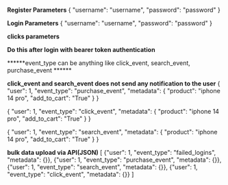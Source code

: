 ******Register Parameters******
{
    "username": "username",
    "password": "password"
}

******Login Parameters******
{
    "username": "username",
    "password": "password"
}

******clicks parameters******

******Do this after login with bearer token authentication******

******event_type can be anything like click_event, search_event, purchase_event ******

******click_event and search_event does not send any notification to the user******
{
    "user": 1,
    "event_type": "purchase_event",
    "metadata": {
        "product": "iphone 14 pro",
        "add_to_cart": "True"
    }
}

{
    "user": 1,
    "event_type": "click_event",
    "metadata": {
        "product": "iphone 14 pro",
        "add_to_cart": "True"
    }
}

{
    "user": 1,
    "event_type": "search_event",
    "metadata": {
        "product": "iphone 14 pro",
        "add_to_cart": "True"
    }
}

******bulk data upload via API(JSON)******
[
    {"user": 1, "event_type": "failed_logins", "metadata": {}},
    {"user": 1, "event_type": "purchase_event", "metadata": {}},
    {"user": 1, "event_type": "search_event", "metadata": {}},
    {"user": 1, "event_type": "click_event", "metadata": {}}
]
